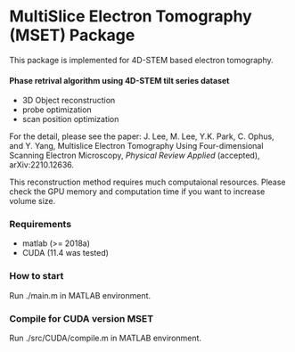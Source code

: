# MultiSlice Electron Tomography (MSET) Package

This package is implemented for 4D-STEM based electron tomography.

#### Phase retrival algorithm using 4D-STEM tilt series dataset
- 3D Object reconstruction
- probe optimization
- scan position optimization

For the detail, please see the paper: J. Lee, M. Lee, Y.K. Park, C. Ophus, and Y. Yang, Multislice Electron Tomography Using Four-dimensional Scanning Electron Microscopy, *Physical Review Applied* (accepted), arXiv:2210.12636.

This reconstruction method requires much computaional resources.
Please check the GPU memory and computation time if you want to increase volume size.


### Requirements
- matlab (>= 2018a)
- CUDA (11.4 was tested)

### How to start
Run ./main.m in MATLAB environment.

### Compile for CUDA version MSET
Run ./src/CUDA/compile.m in MATLAB environment.


